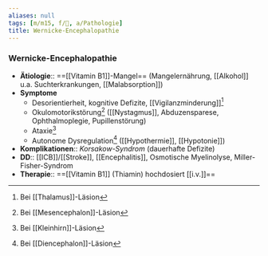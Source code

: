 ```yaml
---
aliases: null
tags: [m/m15, f/🧠, a/Pathologie]
title: Wernicke-Encephalopathie
---
```

### Wernicke-Encephalopathie
- **Ätiologie**:: ==[[Vitamin B1]]-Mangel== (Mangelernährung, [[Alkohol]] u.a. Suchterkrankungen, [[Malabsorption]])
- **Symptome**
	- Desorientierheit, kognitive Defizite, [[Vigilanzminderung]][^1]
	- Okulomotorikstörung[^2] ([[Nystagmus]], Abduzensparese, Ophthalmoplegie, Pupillenstörung)
	- Ataxie[^3]
	- Autonome Dysregulation[^4] ([[Hypothermie]], [[Hypotonie]])
- **Komplikationen**:: *Korsakow-Syndrom* (dauerhafte Defizite)
- **DD**:: [[ICB]]/[[Stroke]], [[Encephalitis]], Osmotische Myelinolyse, Miller-Fisher-Syndrom
- **Therapie**:: ==[[Vitamin B1]] (Thiamin) hochdosiert [[i.v.]]==


[^1]: Bei [[Thalamus]]-Läsion
[^2]: Bei [[Mesencephalon]]-Läsion
[^3]: Bei [[Kleinhirn]]-Läsion
[^4]: Bei [[Diencephalon]]-Läsion